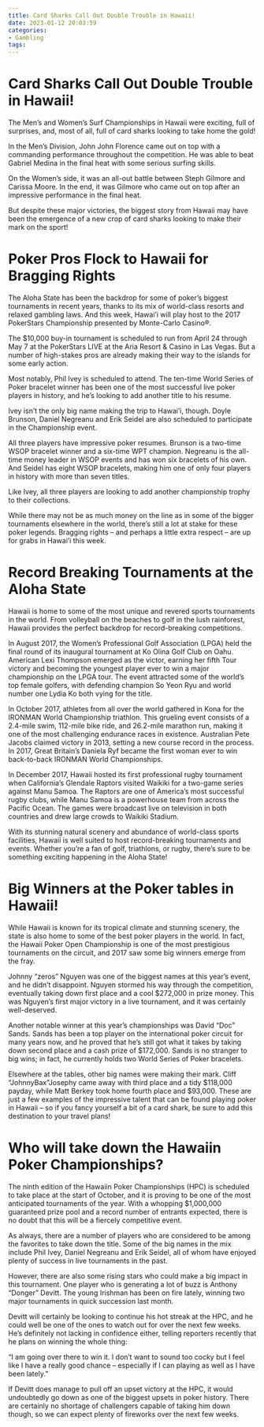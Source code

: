 ```yaml
---
title: Card Sharks Call Out Double Trouble in Hawaii!
date: 2023-01-12 20:03:59
categories:
- Gambling
tags:
---
```



#  Card Sharks Call Out Double Trouble in Hawaii!

The Men’s and Women’s Surf Championships in Hawaii were exciting, full of surprises, and, most of all, full of card sharks looking to take home the gold!

In the Men’s Division, John John Florence came out on top with a commanding performance throughout the competition. He was able to beat Gabriel Medina in the final heat with some serious surfing skills.

On the Women’s side, it was an all-out battle between Steph Gilmore and Carissa Moore. In the end, it was Gilmore who came out on top after an impressive performance in the final heat.

But despite these major victories, the biggest story from Hawaii may have been the emergence of a new crop of card sharks looking to make their mark on the sport!

#  Poker Pros Flock to Hawaii for Bragging Rights

The Aloha State has been the backdrop for some of poker’s biggest tournaments in recent years, thanks to its mix of world-class resorts and relaxed gambling laws. And this week, Hawai’i will play host to the 2017 PokerStars Championship presented by Monte-Carlo Casino®.

The $10,000 buy-in tournament is scheduled to run from April 24 through May 7 at the PokerStars LIVE at the Aria Resort & Casino in Las Vegas. But a number of high-stakes pros are already making their way to the islands for some early action.

Most notably, Phil Ivey is scheduled to attend. The ten-time World Series of Poker bracelet winner has been one of the most successful live poker players in history, and he’s looking to add another title to his resume.

Ivey isn’t the only big name making the trip to Hawai’i, though. Doyle Brunson, Daniel Negreanu and Erik Seidel are also scheduled to participate in the Championship event.

All three players have impressive poker resumes. Brunson is a two-time WSOP bracelet winner and a six-time WPT champion. Negreanu is the all-time money leader in WSOP events and has won six bracelets of his own. And Seidel has eight WSOP bracelets, making him one of only four players in history with more than seven titles.

Like Ivey, all three players are looking to add another championship trophy to their collections.

While there may not be as much money on the line as in some of the bigger tournaments elsewhere in the world, there’s still a lot at stake for these poker legends. Bragging rights – and perhaps a little extra respect – are up for grabs in Hawai’i this week.

#  Record Breaking Tournaments at the Aloha State

Hawaii is home to some of the most unique and revered sports tournaments in the world. From volleyball on the beaches to golf in the lush rainforest, Hawaii provides the perfect backdrop for record-breaking competitions.

In August 2017, the Women’s Professional Golf Association (LPGA) held the final round of its inaugural tournament at Ko Olina Golf Club on Oahu. American Lexi Thompson emerged as the victor, earning her fifth Tour victory and becoming the youngest player ever to win a major championship on the LPGA tour. The event attracted some of the world’s top female golfers, with defending champion So Yeon Ryu and world number one Lydia Ko both vying for the title.

In October 2017, athletes from all over the world gathered in Kona for the IRONMAN World Championship triathlon. This grueling event consists of a 2.4-mile swim, 112-mile bike ride, and 26.2-mile marathon run, making it one of the most challenging endurance races in existence. Australian Pete Jacobs claimed victory in 2013, setting a new course record in the process. In 2017, Great Britain’s Daniela Ryf became the first woman ever to win back-to-back IRONMAN World Championships.

In December 2017, Hawaii hosted its first professional rugby tournament when California’s Glendale Raptors visited Waikiki for a two-game series against Manu Samoa. The Raptors are one of America’s most successful rugby clubs, while Manu Samoa is a powerhouse team from across the Pacific Ocean. The games were broadcast live on television in both countries and drew large crowds to Waikiki Stadium.

With its stunning natural scenery and abundance of world-class sports facilities, Hawaii is well suited to host record-breaking tournaments and events. Whether you’re a fan of golf, triathlons, or rugby, there’s sure to be something exciting happening in the Aloha State!

#  Big Winners at the Poker tables in Hawaii!

While Hawaii is known for its tropical climate and stunning scenery, the state is also home to some of the best poker players in the world. In fact, the Hawaii Poker Open Championship is one of the most prestigious tournaments on the circuit, and 2017 saw some big winners emerge from the fray.

Johnny “zeros” Nguyen was one of the biggest names at this year’s event, and he didn’t disappoint. Nguyen stormed his way through the competition, eventually taking down first place and a cool $272,000 in prize money. This was Nguyen’s first major victory in a live tournament, and it was certainly well-deserved.

Another notable winner at this year’s championships was David “Doc” Sands. Sands has been a top player on the international poker circuit for many years now, and he proved that he’s still got what it takes by taking down second place and a cash prize of $172,000. Sands is no stranger to big wins; in fact, he currently holds two World Series of Poker bracelets.

Elsewhere at the tables, other big names were making their mark. Cliff “JohnnyBax”Josephy came away with third place and a tidy $118,000 payday, while Matt Berkey took home fourth place and $93,000. These are just a few examples of the impressive talent that can be found playing poker in Hawaii – so if you fancy yourself a bit of a card shark, be sure to add this destination to your travel plans!

#  Who will take down the Hawaiin Poker Championships?

The ninth edition of the Hawaiin Poker Championships (HPC) is scheduled to take place at the start of October, and it is proving to be one of the most anticipated tournaments of the year. With a whopping $1,000,000 guaranteed prize pool and a record number of entrants expected, there is no doubt that this will be a fiercely competitive event.

As always, there are a number of players who are considered to be among the favorites to take down the title. Some of the big names in the mix include Phil Ivey, Daniel Negreanu and Erik Seidel, all of whom have enjoyed plenty of success in live tournaments in the past.

However, there are also some rising stars who could make a big impact in this tournament. One player who is generating a lot of buzz is Anthony “Donger” Devitt. The young Irishman has been on fire lately, winning two major tournaments in quick succession last month.

Devitt will certainly be looking to continue his hot streak at the HPC, and he could well be one of the ones to watch out for over the next few weeks. He’s definitely not lacking in confidence either, telling reporters recently that he plans on winning the whole thing:

“I am going over there to win it. I don’t want to sound too cocky but I feel like I have a really good chance – especially if I can playing as well as I have been lately.”

If Devitt does manage to pull off an upset victory at the HPC, it would undoubtedly go down as one of the biggest upsets in poker history. There are certainly no shortage of challengers capable of taking him down though, so we can expect plenty of fireworks over the next few weeks.